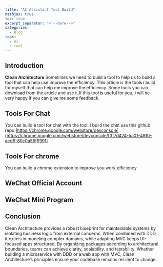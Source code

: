 ```yaml
---
title: "AI Assistant Tool Build"
mathjax: true
toc: true
excerpt_separator: "<!--more-->"
categories:
  - Blog
tags:
  - ai
  - tool
---
```


## Introduction

**Clean Architecture** Sometimes we need to build a tool to help us to build a tool that can help use improve the efficiency. This article is the tools i build for myself that can help me improve the efficiency. Some tools you can download from the article and use it.If this tool is useful for you, i will be very happy if you can give me some feedback.

## Tools For Chat

You can build a tool for chat with the tool. i build the chat use this github repo.[https://chrome.google.com/webstore/devconsole](https://chrome.google.com/webstore/devconsole/f3f7d424-5a01-4910-acd6-80c0a55f9991)

## Tools For chrome

You can build a chrome extension to improve you work efficiency.


## WeChat Official Account


## WeChat Mini Program


## Conclusion

Clean Architecture provides a robust blueprint for maintainable systems by isolating business logic from external concerns. When combined with DDD, it excels in modeling complex domains, while adapting MVC keeps UI-focused apps structured. By organizing packages according to architectural boundaries, teams can achieve clarity, scalability, and testability. Whether building a microservice with DDD or a web app with MVC, Clean Architecture’s principles ensure your codebase remains resilient to change.

<script type="module">
  import mermaid from 'https://cdn.jsdelivr.net/npm/mermaid@10/dist/mermaid.esm.min.mjs';
  mermaid.initialize({ startOnLoad: true });
</script>
